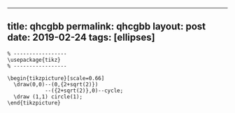 ---
 title: qhcgbb
 permalink: qhcgbb
 layout: post
 date: 2019-02-24
 tags: [ellipses]
 ---

```latex% Dans le préambule
% -----------------
\usepackage{tikz}
% -----------------

\begin{tikzpicture}[scale=0.66]
  \draw(0,0)--(0,{2+sqrt(2)})
            --({2+sqrt(2)},0)--cycle;
  \draw (1,1) circle(1);
\end{tikzpicture}
```